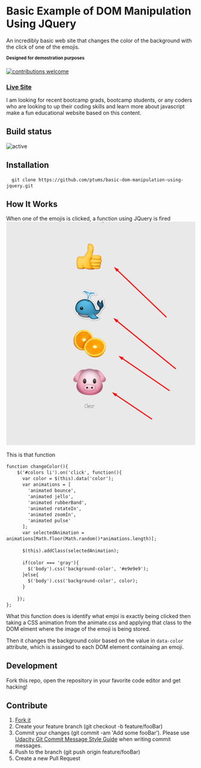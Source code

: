 # Basic Example of DOM Manipulation Using JQuery

An incredibly basic web site that changes the color of the background with the click of one of the emojis.

<sup>**Designed for demostration purposes**</sup>

[![contributions welcome](https://img.shields.io/badge/contributions-welcome-brightgreen.svg?style=flat)](https://github.com/dwyl/esta/issues)

### [Live Site](https://ptums.github.io/basic-dom-manipulation-using-jquery/)

I am looking for recent bootcamp grads, bootcamp students, or any coders who are looking to up their coding skills and learn more about javascript make a fun educational website based on this content. 

## Build status

![active](https://www.repostatus.org/badges/latest/active.svg)

## Installation

``` 
  git clone https://github.com/ptums/basic-dom-manipulation-using-jquery.git
```

## How It Works

When one of the emojis is clicked, a function using JQuery is fired
![Website](./docs/website.png)

This is that function

```
function changeColor(){
    $('#colors li').on('click', function(){
      var color = $(this).data('color');
      var animations = [
        'animated bounce',
        'animated jello',
        'animated rubberBand',
        'animated rotateIn',
        'animated zoomIn',
        'animated pulse'
      ];
      var selectedAnimation = animations[Math.floor(Math.random()*animations.length)];
      
      $(this).addClass(selectedAnimation);

      if(color === 'gray'){
        $('body').css('background-color', '#e9e9e9');
      }else{
        $('body').css('background-color', color);
      }

    });
};
```

What this function does is identify what emjoi is exactly being clicked then taking a CSS animation from the animate.css and applying that class to the DOM elment where the image of the emoji is being stored. 

Then it changes the background color based on the value in ```data-color``` attribute, which is assinged to each DOM element containaing an emoji.


## Development

Fork this repo, open the repository in your favorite code editor and get hacking!

## Contribute

1. [Fork it](https://github.com/ptums/basic-dom-manipulation-using-jquery/fork)
2. Create your feature branch (git checkout -b feature/fooBar)
3. Commit your changes (git commit -am 'Add some fooBar'). Please use [Udacity Git Commit Message Style Guide](https://udacity.github.io/git-styleguide/) when writing commit messages.
4. Push to the branch (git push origin feature/fooBar)
5. Create a new Pull Request
